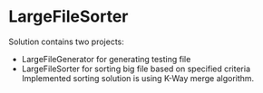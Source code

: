 # LargeFileSorter
Solution contains two projects:
- LargeFileGenerator for generating testing file
- LargeFileSorter for sorting big file based on specified criteria
Implemented sorting solution is using K-Way merge algorithm.
